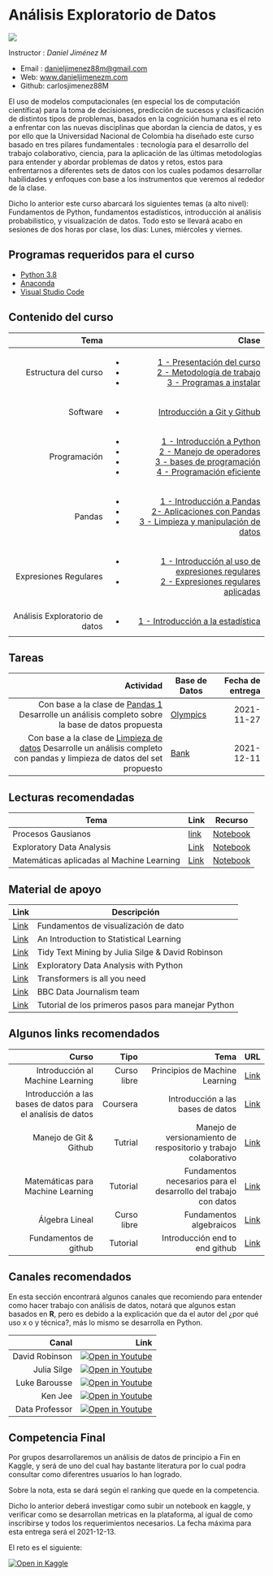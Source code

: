 # Análisis Exploratorio de Datos 

![](https://camo.githubusercontent.com/eaf6d00cab4f08bc322ccbf97174c3fe9ebf0e563ee4a94dbd1e8ce5930ac489/68747470733a2f2f636f6e666c6963746f732d616d6269656e74616c65732e6e65742f6f63615f62642f696d672f4c6f676f253230554e2e6a7067)

Instructor : *Daniel Jiménez M*

* Email : danieljimenez88m@gmail.com
* Web: www.danieljimenezm.com
* Github: carlosjimenez88M



El uso de modelos computacionales (en especial los de computación científica) para la toma de decisiones, predicción de sucesos y clasificación de distintos tipos de problemas, basados en la cognición humana es el reto a enfrentar con las nuevas disciplinas que abordan la ciencia de datos, y es por ello que la Universidad Nacional de Colombia  ha diseñado este curso basado en tres pilares fundamentales : tecnología para el desarrollo del trabajo colaborativo, ciencia, para la aplicación de las últimas metodologías para entender y abordar problemas de datos y retos, estos para enfrentarnos a diferentes sets de datos con los cuales podamos desarrollar habilidades y enfoques con base a los instrumentos que veremos al rededor de la clase. 


Dicho lo anterior este curso abarcará los siguientes temas (a alto nivel): Fundamentos de Python, fundamentos estadísticos, introducción al análisis probabilistico, y visualización de datos. Todo esto se llevará acabo en sesiones de dos horas por clase, los días: Lunes, miércoles y viernes.

## Programas requeridos para el curso

* [Python 3.8](https://www.python.org/downloads/macos/)
* [Anaconda](https://www.anaconda.com/products/individual)
* [Visual Studio Code](https://code.visualstudio.com/download)


## Contenido del curso

|Tema|Clase|
|-----:|-----:|
|Estructura del curso| <ul><li> [1 - Presentación del curso](https://github.com/carlosjimenez88M/EDA_Course/blob/master/presentaciones/clase0.pdf) </li> <li> [2 - Metodología de trabajo](https://github.com/carlosjimenez88M/EDA_Course/blob/master/presentaciones/clase0.1.pdf) </li> <li> [3 - Programas a instalar](https://github.com/carlosjimenez88M/EDA_Course/blob/master/presentaciones/clase1.1.pdf)|
|Software| <ul><li>  [Introducción a Git y Github](https://github.com/carlosjimenez88M/EDA_Course/blob/master/presentaciones/clase2.pdf) |
|Programación|<ul><li> [1 - Introducción a Python](https://github.com/carlosjimenez88M/EDA_Course/blob/master/presentaciones/Python_Introduction.ipynb) </li> <li> [2 - Manejo de operadores](https://github.com/carlosjimenez88M/EDA_Course/blob/master/Notebooks/Intro_python.ipynb)</li> <li> [3 - bases de programación](https://github.com/carlosjimenez88M/EDA_Course/blob/master/presentaciones/programaci%C3%B3n1.ipynb) </li> <li> [4 - Programación eficiente](https://github.com/carlosjimenez88M/EDA_Course/blob/master/presentaciones/programacion.ipynb)|
|Pandas| <ul><li> [1 - Introducción a Pandas](https://github.com/carlosjimenez88M/EDA_Course/blob/master/presentaciones/pandas_I.ipynb) </li> <li> [2- Aplicaciones con Pandas](https://github.com/carlosjimenez88M/EDA_Course/blob/master/presentaciones/Example_pandas.ipynb) </li> <li>[3 - Limpieza y manipulación de datos](https://github.com/carlosjimenez88M/EDA_Course/blob/master/presentaciones/pandasII.ipynb)|
|Expresiones Regulares|<ul><li> [1 - Introducción al uso de expresiones regulares](https://github.com/carlosjimenez88M/EDA_Course/blob/master/presentaciones/regex_I.ipynb) </li> <li> [2 - Expresiones regulares aplicadas](https://github.com/carlosjimenez88M/EDA_Course/blob/master/presentaciones/regex_aplicado.ipynb)|
|Análisis Exploratorio de datos|<ul><li> [1 - Introducción a la estadística]()|



## Tareas
|Actividad|Base de Datos|Fecha de entrega|
|--------:|-------------|---------------:|
|Con base a la clase de [Pandas 1](https://github.com/carlosjimenez88M/EDA_Course/blob/master/presentaciones/pandas_I.ipynb) Desarrolle un análisis completo sobre la base de datos propuesta|[Olympics](https://raw.githubusercontent.com/rfordatascience/tidytuesday/master/data/2021/2021-07-27/olympics.csv)|2021-11-27|
|Con base a la clase de [Limpieza de datos](https://github.com/carlosjimenez88M/EDA_Course/blob/master/presentaciones/pandasII.ipynb) Desarrolle un análisis completo con pandas y limpieza de datos del set propuesto|[Bank](https://github.com/carlosjimenez88M/EDA_Course/blob/master/bases_de_datos/banking_dirty.csv)|2021-12-11|


## Lecturas recomendadas

| Tema| Link |Recurso|
| --- | --- | --- |
|Procesos Gausianos|[link](https://towardsdatascience.com/gaussian-process-first-step-towards-active-learning-in-physics-239a8b260579)|[Notebook](https://colab.research.google.com/github/ziatdinovmax/notebooks_for_medium/blob/main/GP_for_medium.ipynb)|
|Exploratory Data Analysis|[Link]()|[Notebook](https://github.com/hmix13/Sweetviz/blob/master/sweetviz.ipynb)|
|Matemáticas aplicadas al Machine Learning|[Link](https://mml-book.github.io/book/mml-book.pdf)|[Notebook](https://github.com/luonglearnstocode/math-for-machine-learning)| 


## Material de apoyo


| Link | Descripción |
| --- | --- |
| [Link](https://serialmentor.com/dataviz/) | Fundamentos de visualización de dato|
| [Link](https://www.statlearning.com/) | An Introduction to Statistical Learning |
| [Link](https://www.tidytextmining.com/) | Tidy Text Mining by Julia Silge & David Robinson |
| [Link](https://www.amazon.com/-/es/Suresh-Kumar-Mukhiya/dp/1789537258) | Exploratory Data Analysis with Python|
| [Link](https://arxiv.org/abs/1706.03762) | Transformers is all you need |
 [Link](https://medium.com/bbc-visual-and-data-journalism/how-the-bbc-visual-and-data-journalism-team-works-with-graphics-in-r-ed0b35693535) | BBC Data Journalism team |
 |[Link](https://docs.python.org/3/tutorial/)|Tutorial de los primeros pasos para manejar Python|

 ## Algunos links recomendados 
 |Curso|Tipo|Tema|URL|
 |----:|---:|---:|--:|
 |Introducción al Machine Learning| Curso libre|Principios de Machine Learning|[Link](https://www.coursera.org/learn/machine-learning)|
 |Introducción a las bases de datos para el analísis de datos|Coursera|Introducción a las bases de datos|[Link](https://www.coursera.org/learn/sql-for-data-science)|
 |Manejo de Git & Github|Tutrial|Manejo de versionamiento de respositorio y trabajo colaborativo|[Link](https://www.youtube.com/watch?v=HiXLkL42tMU)|
 |Matemáticas para Machine Learning|Tutorial|Fundamentos necesarios para el desarrollo del trabajo con datos|[Link](https://www.youtube.com/watch?v=1VSZtNYMntM&t=1563s)|
 |Álgebra Lineal|Curso libre|Fundamentos algebraicos|[Link](https://www.khanacademy.org/math/algebra)|
 |Fundamentos de github|Tutorial|Introducción end to end github|[Link](https://docs.github.com/en/get-started/quickstart/git-and-github-learning-resources)|
 



## Canales recomendados

En esta sección encontrará algunos canales que recomiendo para entender como hacer trabajo con análisis de datos, notará que algunos estan basados en **R**, pero es debido a la explicación que da el autor del ¿por qué uso x o y técnica?, más lo mismo se desarrolla en Python.

|Canal|Link|
|----:|---:|
|David Robinson|[![Open in Youtube](https://img.shields.io/static/v1?label=&message=Open%20in%20youtube&labelColor=red&color=blue&logo=youtube)](https://www.youtube.com/user/safe4democracy/videos)|
|Julia Silge|[![Open in Youtube](https://img.shields.io/static/v1?label=&message=Open%20in%20youtube&labelColor=red&color=blue&logo=youtube)](https://www.youtube.com/channel/UCTTBgWyJl2HrrhQOOc710kA)|
|Luke Barousse|[![Open in Youtube](https://img.shields.io/static/v1?label=&message=Open%20in%20youtube&labelColor=red&color=blue&logo=youtube)](https://www.youtube.com/c/LukeBarousse)|
|Ken Jee|[![Open in Youtube](https://img.shields.io/static/v1?label=&message=Open%20in%20youtube&labelColor=red&color=blue&logo=youtube)](https://www.youtube.com/c/KenJee1/videos)|
|Data Professor|[![Open in Youtube](https://img.shields.io/static/v1?label=&message=Open%20in%20youtube&labelColor=red&color=blue&logo=youtube)](https://www.youtube.com/c/DataProfessor/videos)|


## Competencia Final

Por grupos desarrollaremos un análisis de datos de principio a Fin en Kaggle, y será de uno del cual hay bastante literatura por lo cual podra consultar como diferentres usuarios lo han logrado.

Sobre la nota, esta se dará según el ranking que quede en la competencia.

Dicho lo anterior deberá investigar como subir un notebook en kaggle, y verificar como se desarrollan metricas en la plataforma, al igual de como inscribirse y todos los requerimientos necesarios. La fecha máxima para esta entrega será el 2021-12-13.

El reto es el siguiente:


[![Open in Kaggle](https://img.shields.io/static/v1?label=&message=Open%20in%20kaggle&labelColor=gary&color=gray&logo=kaggle)](https://www.kaggle.com/c/titanic)




